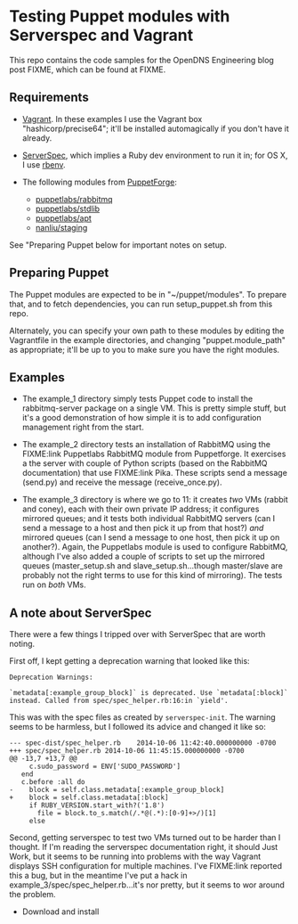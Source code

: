 # Testing Puppet modules with Serverspec and Vagrant

This repo contains the code samples for the OpenDNS Engineering blog
post FIXME, which can be found at FIXME.

## Requirements

* [Vagrant](http://downloads.vagrantup.com/).  In these examples I use
  the Vagrant box "hashicorp/precise64"; it'll be installed
  automagically if you don't have it already.
* [ServerSpec](http://serverspec.org), which implies a Ruby dev
  environment to run it in; for OS X, I use
  [rbenv](https://github.com/sstephenson/rbenv).
* The following modules from
  [PuppetForge](https://forge.puppetlabs.com):

  * [puppetlabs/rabbitmq](https://forge.puppetlabs.com/puppetlabs/rabbitmq)
  * [puppetlabs/stdlib](https://forge.puppetlabs.com/puppetlabs/stdlib)
  * [puppetlabs/apt](https://forge.puppetlabs.com/puppetlabs/apt)
  * [nanliu/staging](https://forge.puppetlabs.com/nanliu/staging)

See "Preparing Puppet below for important notes on setup.

## Preparing Puppet

The Puppet modules are expected to be in "~/puppet/modules".  To
prepare that, and to fetch dependencies, you can run setup_puppet.sh
from this repo.

Alternately, you can specify your own path to these modules by editing
the Vagrantfile in the example directories, and changing
"puppet.module_path" as appropriate; it'll be up to you to make sure
you have the right modules.

## Examples

* The example_1 directory simply tests Puppet code to install the
  rabbitmq-server package on a single VM.  This is pretty simple
  stuff, but it's a good demonstration of how simple it is to add
  configuration management right from the start.

* The example_2 directory tests an installation of RabbitMQ using the
  FIXME:link Puppetlabs RabbitMQ module from Puppetforge.  It
  exercises a the server with couple of Python scripts (based on the
  RabbitMQ documentation) that use FIXME:link Pika.  These scripts
  send a message (send.py) and receive the message (receive_once.py).

* The example_3 directory is where we go to 11: it creates *two* VMs
  (rabbit and coney), each with their own private IP address; it
  configures mirrored queues; and it tests both individual RabbitMQ
  servers (can I send a message to a host and then pick it up from
  that host?) *and* mirrored queues (can I send a message to one host,
  then pick it up on another?).  Again, the Puppetlabs module is used
  to configure RabbitMQ, although I've also added a couple of scripts
  to set up the mirrored queues (master_setup.sh and
  slave_setup.sh...though master/slave are probably not the right
  terms to use for this kind of mirroring).  The tests run on *both*
  VMs.

## A note about ServerSpec

There were a few things I tripped over with ServerSpec that are worth
noting.

First off, I kept getting a deprecation warning that looked like this:

```
Deprecation Warnings:

`metadata[:example_group_block]` is deprecated. Use `metadata[:block]`
instead. Called from spec/spec_helper.rb:16:in `yield'.

```

This was with the spec files as created by `serverspec-init`.  The
warning seems to be harmless, but I followed its advice and changed it
like so:

```
--- spec-dist/spec_helper.rb	2014-10-06 11:42:40.000000000 -0700
+++ spec/spec_helper.rb	2014-10-06 11:45:15.000000000 -0700
@@ -13,7 +13,7 @@
     c.sudo_password = ENV['SUDO_PASSWORD']
   end
   c.before :all do
-    block = self.class.metadata[:example_group_block]
+    block = self.class.metadata[:block]
     if RUBY_VERSION.start_with?('1.8')
       file = block.to_s.match(/.*@(.*):[0-9]+>/)[1]
     else
 ````

Second, getting serverspec to test two VMs turned out to be harder
than I thought.  If I'm reading the serverspec documentation right, it
should Just Work, but it seems to be running into problems with the
way Vagrant displays SSH configuration for multiple machines.  I've
FIXME:link reported this a bug, but in the meantime I've put a hack in
example_3/spec/spec_helper.rb...it's nor pretty, but it seems to wor
around the problem.

* Download and install
